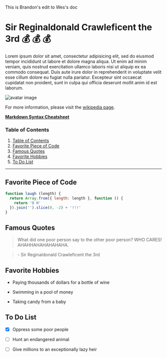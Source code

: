 This is Brandon's edit to Wes's doc

# Sir Reginaldonald Crawleficent the 3rd :moneybag: :moneybag: :moneybag:

Lorem ipsum dolor sit amet, consectetur adipisicing elit, sed do eiusmod tempor incididunt ut labore et dolore magna aliqua. Ut enim ad minim veniam, quis nostrud exercitation ullamco laboris nisi ut aliquip ex ea commodo consequat. Duis aute irure dolor in reprehenderit in voluptate velit esse cillum dolore eu fugiat nulla pariatur. Excepteur sint occaecat cupidatat non proident, sunt in culpa qui officia deserunt mollit anim id est laborum.

![avatar image](http://www.saic.edu/150/sites/default/files/Monopoly.jpg)

For more information, please visit the [wikipedia page](https://en.wikipedia.org/wiki/Downton_Abbey).

**[Markdown Syntax Cheatsheet](https://guides.github.com/pdfs/markdown-cheatsheet-online.pdf)**

### Table of Contents

1. [Table of Contents](#table-of-contents)
1. [Favorite Piece of Code](#favorite-piece-of-code)
1. [Famous Quotes](#famous-quotes)
1. [Favorite Hobbies](#favorite-hobbies)
1. [To Do List](#to-do-list)

---

## Favorite Piece of Code

```js
function laugh (length) {
  return Array.from({ length: length }, function () {
    return 'O H'
  }).join('').slice(0, -2) + '!!!'
}
```

## Famous Quotes

> What did one poor person say to the other poor person? WHO CARES! AHAHHAHAHAHAHAHA.

> \- Sir Reginaldonald Crawleficent the 3rd

## Favorite Hobbies

* Paying thousands of dollars for a bottle of wine

* Swimming in a pool of money

* Taking candy from a baby

## To Do List

- [x] Oppress some poor people

- [ ] Hunt an endangered animal

- [ ] Give millions to an exceptionally lazy heir
